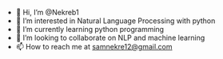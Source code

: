 - 👋 Hi, I’m @Nekreb1
- 👀 I’m interested in Natural Language Processing with python
- 🌱 I’m currently learning python programming
- 💞️ I’m looking to collaborate on NLP and machine learning
- 📫 How to reach me at samnekre12@gmail.com

<!---
Nekreb1/Nekreb1 is a ✨ special ✨ repository because its `README.md` (this file) appears on your GitHub profile.
You can click the Preview link to take a look at your changes.
--->

